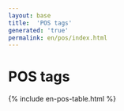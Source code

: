 ```yaml
---
layout: base
title:  'POS tags'
generated: 'true'
permalink: en/pos/index.html
---
```


# POS tags

{% include en-pos-table.html %}
